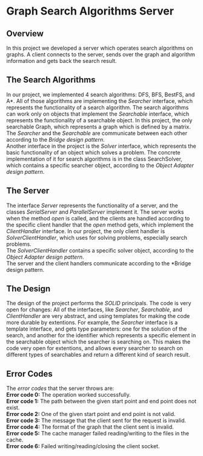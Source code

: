 # Graph Search Algorithms Server 

## Overview  
In this project we developed a server which operates search algorithms on graphs. A client connects to the server, sends over the graph and algorithm information and gets back the search result.

## The Search Algorithms  
In our project, we implemented 4 search algorithms: DFS, BFS, BestFS, and A*. All of those algorithms are implementing the *Searcher* interface, which represents the functionality of a search algorithm. The search algorithms can work only on objects that implement the *Searchable* interface, which represents the functionality of a searchable object. In this project, the only searchable Graph, which represents a graph which is defined by a matrix.
The *Searcher* and the *Searchable* are communicate between each other according to the *Bridge design pattern*.  
Another interface in the project is the *Solver* interface, which represents the basic functionality of an object which solves a problem. The concrete implementation of it for search algorithms is in the class SearchSolver, which contains a specific searcher object, according to the *Object Adapter design pattern*.  

## The Server  
The interface *Server* represents the functionality of a server, and the classes *SerialServer* and *ParallelServer* implement it. The server works when the method *open* is called, and the clients are handled according to the specific client handler that the *open* method gets, which implement the *ClientHandler* interface. In our project, the only client handler is *SolverClientHandler*, which uses for solving problems, especially search problems.  
The *SolverClientHandler* contains a specific solver object, according to the *Object Adapter design pattern*.     
The server and the client handlers communicate according to the *Bridge design pattern.  

## The Design  
The design of the project performs the *SOLID* principals. The code is very open for changes:
All of the interfaces, like *Searcher*, *Searchable*, and *ClientHandler* are very abstract, and using templates
for making the code more durable by extentions. For example, the *Searcher* interface is a template interface, and gets type parameters: one for the solution of the search, and another for the identifier which represents a specific element
in the searchable object which the searcher is searching on. This makes the code very open for extentions, and allows every searcher to search on different types of searchables and return a different kind of search result.    

## Error Codes  
The *error codes* that the server throws are:  
**Error code 0:** The operation worked successfully.   
**Error code 1:** The path between the given start point and end point does not exist.  
**Error code 2:** One of the given start point and end point is not valid.  
**Error code 3:** The message that the client sent for the request is invalid.  
**Error code 4:** The format of the graph that the client sent is invalid.  
**Error code 5:** The cache manager failed reading/writing to the files in the cache.  
**Error code 6:** Failed writing/reading/closing the client socket.  

